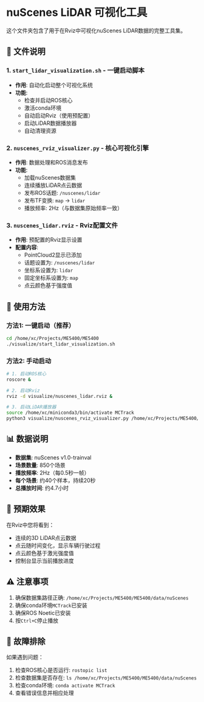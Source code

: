 # nuScenes LiDAR 可视化工具

这个文件夹包含了用于在Rviz中可视化nuScenes LiDAR数据的完整工具集。

## 📁 文件说明

### 1. `start_lidar_visualization.sh` - 一键启动脚本
- **作用**: 自动化启动整个可视化系统
- **功能**:
  - 检查并启动ROS核心
  - 激活conda环境
  - 自动启动Rviz（使用预配置）
  - 启动LiDAR数据播放器
  - 自动清理资源

### 2. `nuscenes_rviz_visualizer.py` - 核心可视化引擎
- **作用**: 数据处理和ROS消息发布
- **功能**:
  - 加载nuScenes数据集
  - 连续播放LiDAR点云数据
  - 发布ROS话题: `/nuscenes/lidar`
  - 发布TF变换: `map` → `lidar`
  - 播放频率: 2Hz（与数据集原始频率一致）

### 3. `nuscenes_lidar.rviz` - Rviz配置文件
- **作用**: 预配置的Rviz显示设置
- **配置内容**:
  - PointCloud2显示已添加
  - 话题设置为: `/nuscenes/lidar`
  - 坐标系设置为: `lidar`
  - 固定坐标系设置为: `map`
  - 点云颜色基于强度值

## 🚀 使用方法

### 方法1: 一键启动（推荐）
```bash
cd /home/xc/Projects/ME5400/ME5400
./visualize/start_lidar_visualization.sh
```

### 方法2: 手动启动
```bash
# 1. 启动ROS核心
roscore &

# 2. 启动Rviz
rviz -d visualize/nuscenes_lidar.rviz &

# 3. 启动LiDAR播放器
source /home/xc/miniconda3/bin/activate MCTrack
python3 visualize/nuscenes_rviz_visualizer.py /home/xc/Projects/ME5400/ME5400/data/nuScenes
```

## 📊 数据说明

- **数据集**: nuScenes v1.0-trainval
- **场景数量**: 850个场景
- **播放频率**: 2Hz（每0.5秒一帧）
- **每个场景**: 约40个样本，持续20秒
- **总播放时间**: 约4.7小时

## 🎯 预期效果

在Rviz中您将看到：
- 连续的3D LiDAR点云数据
- 点云随时间变化，显示车辆行驶过程
- 点云颜色基于激光强度值
- 控制台显示当前播放进度

## ⚠️ 注意事项

1. 确保数据集路径正确: `/home/xc/Projects/ME5400/ME5400/data/nuScenes`
2. 确保conda环境`MCTrack`已安装
3. 确保ROS Noetic已安装
4. 按`Ctrl+C`停止播放

## 🔧 故障排除

如果遇到问题：
1. 检查ROS核心是否运行: `rostopic list`
2. 检查数据集是否存在: `ls /home/xc/Projects/ME5400/ME5400/data/nuScenes`
3. 检查conda环境: `conda activate MCTrack`
4. 查看错误信息并相应处理

